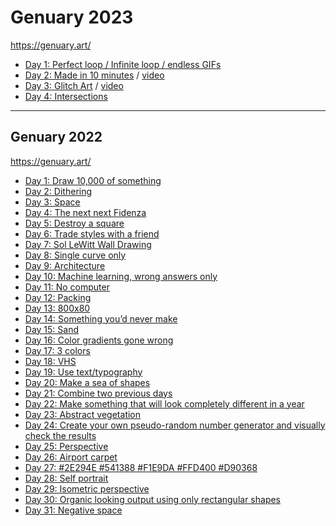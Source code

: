 # Genuary 2023
https://genuary.art/

- [Day 1: Perfect loop / Infinite loop / endless GIFs](https://owenmcateer.github.io/Motus-Art/projects/genuary2023/day1.html)
- [Day 2: Made in 10 minutes](https://owenmcateer.github.io/Motus-Art/projects/genuary2023/day2.html) / [video](TODO)
- [Day 3: Glitch Art](https://github.com/owenmcateer/Motus-Art/blob/master/src/genuary2023/day3.js) / [video](TODO)
- [Day 4: Intersections](https://owenmcateer.github.io/Motus-Art/projects/genuary2023/day4.html)
<!--
- [Day 5: Debug view](https://owenmcateer.github.io/Motus-Art/projects/genuary2023/day5.html)
- [Day 6: Steal Like An Artist]()
- [Day 7: Sample a color palette from your favorite movie/album cover]()
- [Day 8: Signed Distance Functions]()
- [Day 9: Plants]()
- [Day 10: Generative music]()
- [Day 11: Suprematism]()
- [Day 12: Tessellation]()
- [Day 13: Something you’ve always wanted to learn]()
- [Day 14: Aesemic]()
- [Day 15: Sine waves]()
- [Day 16: Reflection of a reflection]()
- [Day 17: A grid inside a grid inside a grid]()
- [Day 18: Definitely not a grid]()
- [Day 19: Black and white]()
- [Day 20: Art Deco]()
- [Day 21: Persian Rug]()
- [Day 22: Shadows]()
- [Day 23: More Moiré]()
- [Day 24: Textile]()
- [Day 25: Yayoi Kusama]()
- [Day 26: My kid could have made that]()
- [Day 27: In the style of Hilma Af Klint]()
- [Day 28: Generative poetry]()
- [Day 29: Maximalism]()
- [Day 30: Minimalism]()
- [Day 31: Deliberately break one of your previous images]()
-->
---

## Genuary 2022
https://genuary.art/

- [Day 1: Draw 10,000 of something](https://owenmcateer.github.io/Motus-Art/projects/genuary2022/day1.html)
- [Day 2: Dithering](https://owenmcateer.github.io/Motus-Art/projects/genuary2022/day2.html)
- [Day 3: Space](https://owenmcateer.github.io/Motus-Art/projects/genuary2022/day3.html)
- [Day 4: The next next Fidenza](https://owenmcateer.github.io/Motus-Art/projects/genuary2022/day4.html)
- [Day 5: Destroy a square](https://owenmcateer.github.io/Motus-Art/projects/genuary2022/day5.html)
- [Day 6: Trade styles with a friend](https://owenmcateer.github.io/Motus-Art/projects/genuary2022/day6.html)
- [Day 7: Sol LeWitt Wall Drawing](https://owenmcateer.github.io/Motus-Art/projects/genuary2022/day7.html)
- [Day 8: Single curve only](https://twitter.com/motus_art/status/1479781119348416512)
- [Day 9: Architecture](https://owenmcateer.github.io/Motus-Art/projects/genuary2022/day9.html)
- [Day 10: Machine learning, wrong answers only](https://twitter.com/motus_art/status/1480564624676298760)
- [Day 11: No computer](https://twitter.com/motus_art/status/1480942513867403265)
- [Day 12: Packing](https://owenmcateer.github.io/Motus-Art/projects/genuary2022/day12.html)
- [Day 13: 800x80](https://owenmcateer.github.io/Motus-Art/projects/genuary2022/day13.html)
- [Day 14: Something you’d never make](https://twitter.com/motus_art/status/1482028562811179021)
- [Day 15: Sand](https://owenmcateer.github.io/Motus-Art/projects/genuary2022/day15.html)
- [Day 16: Color gradients gone wrong](https://www.shadertoy.com/view/7dscRB)
- [Day 17: 3 colors](https://owenmcateer.github.io/Motus-Art/projects/genuary2022/day17.html)
- [Day 18: VHS](https://twitter.com/motus_art/status/1483454872913592324)
- [Day 19: Use text/typography](https://twitter.com/motus_art/status/1483814508145610757)
- [Day 20: Make a sea of shapes](https://owenmcateer.github.io/Motus-Art/projects/genuary2022/day20.html)
- [Day 21: Combine two previous days](https://owenmcateer.github.io/Motus-Art/projects/genuary2022/day21.html)
- [Day 22: Make something that will look completely different in a year](https://owenmcateer.github.io/Motus-Art/projects/genuary2022/day22.html)
- [Day 23: Abstract vegetation](https://owenmcateer.github.io/Motus-Art/projects/genuary2022/day23.html)
- [Day 24: Create your own pseudo-random number generator and visually check the results](https://twitter.com/motus_art/status/1485655658125004810)
- [Day 25: Perspective](https://owenmcateer.github.io/Motus-Art/projects/genuary2022/day25.html)
- [Day 26: Airport carpet](https://owenmcateer.github.io/Motus-Art/projects/genuary2022/day26.html)
- [Day 27: #2E294E #541388 #F1E9DA #FFD400 #D90368](https://www.shadertoy.com/view/sd2yzw)
- [Day 28: Self portrait](https://twitter.com/motus_art/status/1487077336415617024)
- [Day 29: Isometric perspective](https://owenmcateer.github.io/Motus-Art/projects/genuary2022/day29.html)
- [Day 30: Organic looking output using only rectangular shapes](https://owenmcateer.github.io/Motus-Art/projects/genuary2022/day30.html)
- [Day 31: Negative space](https://owenmcateer.github.io/Motus-Art/projects/genuary2022/day31.html)
